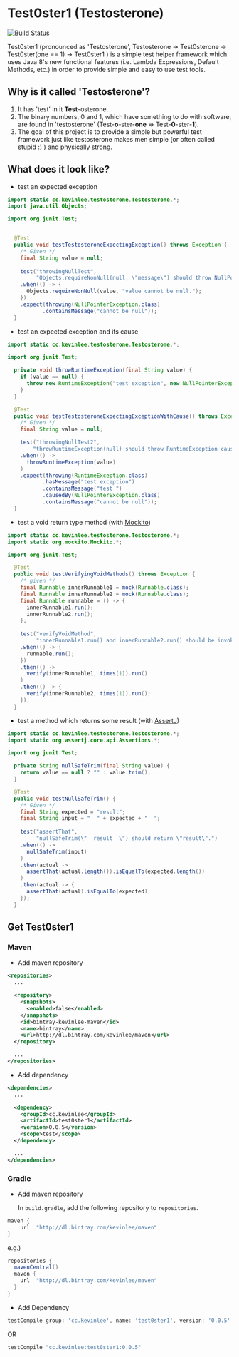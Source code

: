Test0ster1 (Testosterone)
=========================

[![Build Status](https://travis-ci.org/Kevin-Lee/test0ster1.svg?branch=master)](https://travis-ci.org/Kevin-Lee/test0ster1)

Test0ster1 (pronounced as 'Testosterone', Testosterone -> Test0sterone -> Test0ster(one == 1) -> Test0ster1 ) is a simple test helper framework which uses Java 8's new functional features (i.e. Lambda Expressions, Default Methods, etc.) in order to provide simple and easy to use test tools.

## Why is it called 'Testosterone'?

1. It has 'test' in it **Test**-osterone.
2. The binary numbers, 0 and 1, which have something to do with software, are found in 'testosterone' (Test-**o**-ster-**one** => Test-**0**-ster-**1**).
3. The goal of this project is to provide a simple but powerful test framework just like testosterone makes men simple (or often called stupid :) ) and physically strong.


## What does it look like?

* test an expected exception

```java
import static cc.kevinlee.testosterone.Testosterone.*;
import java.util.Objects;

import org.junit.Test;
```
```java

  @Test
  public void testTestosteroneExpectingException() throws Exception {
    /* Given */
    final String value = null;
    
    test("throwingNullTest",
         "Objects.requireNonNull(null, \"message\") should throw NullPointerException.")
    .when(() -> {
      Objects.requireNonNull(value, "value cannot be null.");
    })
    .expect(throwing(NullPointerException.class)
           .containsMessage("cannot be null"));
  }
```

* test an expected exception and its cause

```java
import static cc.kevinlee.testosterone.Testosterone.*;

import org.junit.Test;
```
```java
  private void throwRuntimeException(final String value) {
    if (value == null) {
      throw new RuntimeException("test exception", new NullPointerException("value cannot be null."));
    }
  }

  @Test
  public void testTestosteroneExpectingExceptionWithCause() throws Exception {
    /* Given */
    final String value = null;

    test("throwingNullTest2",
        "throwRuntimeException(null) should throw RuntimeException caused by NullPointerException.")
    .when(() ->
      throwRuntimeException(value)
    )
    .expect(throwing(RuntimeException.class)
           .hasMessage("test exception")
           .containsMessage("test ")
           .causedBy(NullPointerException.class)
           .containsMessage("cannot be null"));
  }
```

* test a void return type method (with [Mockito](https://github.com/mockito/mockito))

```java
import static cc.kevinlee.testosterone.Testosterone.*;
import static org.mockito.Mockito.*;

import org.junit.Test;
```
```java
  @Test
  public void testVerifyingVoidMethods() throws Exception {
    /* given */
    final Runnable innerRunnable1 = mock(Runnable.class);
    final Runnable innerRunnable2 = mock(Runnable.class);
    final Runnable runnable = () -> {
      innerRunnable1.run();
      innerRunnable2.run();
    };
    
    test("verifyVoidMethod",
         "innerRunnable1.run() and innerRunnable2.run() should be invoked when runnable.run().")
    .when(() -> {
      runnable.run();
    })
    .then(() ->
      verify(innerRunnable1, times(1)).run()
    )
    .then(() -> {
      verify(innerRunnable2, times(1)).run();
    });
  }
```

* test a method which returns some result (with [AssertJ](http://joel-costigliola.github.io/assertj/))

```java
import static cc.kevinlee.testosterone.Testosterone.*;
import static org.assertj.core.api.Assertions.*;

import org.junit.Test;
```
```java
  private String nullSafeTrim(final String value) {
    return value == null ? "" : value.trim();
  }

  @Test
  public void testNullSafeTrim() {
    /* Given */
    final String expected = "result";
    final String input = "  " + expected + "  ";
    
    test("assertThat",
         "nullSafeTrim(\"  result  \") should return \"result\".")
    .when(() ->
      nullSafeTrim(input)
    )
    .then(actual ->
      assertThat(actual.length()).isEqualTo(expected.length())
    )
    .then(actual -> {
      assertThat(actual).isEqualTo(expected);
    });
  }
```

## Get Test0ster1
### Maven
* Add maven repository

```xml
<repositories>
  ...

  <repository>
    <snapshots>
      <enabled>false</enabled>
    </snapshots>
    <id>bintray-kevinlee-maven</id>
    <name>bintray</name>
    <url>http://dl.bintray.com/kevinlee/maven</url>
  </repository>

  ...
</repositories>
```

* Add dependency

```xml
<dependencies>
  ...

  <dependency>
    <groupId>cc.kevinlee</groupId>
    <artifactId>test0ster1</artifactId>
    <version>0.0.5</version>
    <scope>test</scope>
  </dependency>

  ...
</dependencies>
```

### Gradle
* Add maven repository

  In `build.gradle`, add the following repository to `repositories`.

```gradle
maven {
    url  "http://dl.bintray.com/kevinlee/maven"
}
```
  e.g.)

```gradle
repositories {
  mavenCentral()
  maven {
    url  "http://dl.bintray.com/kevinlee/maven"
  }
}
```

* Add Dependency

```gradle
testCompile group: 'cc.kevinlee', name: 'test0ster1', version: '0.0.5'
```
  OR

```gradle
testCompile "cc.kevinlee:test0ster1:0.0.5"
```
